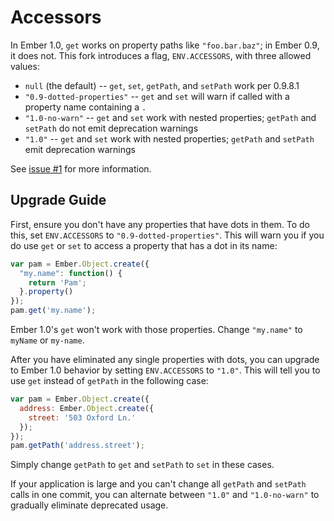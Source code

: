 # Accessors

In Ember 1.0, `get` works on property paths like `"foo.bar.baz"`; in Ember 0.9,
it does not. This fork introduces a flag, `ENV.ACCESSORS`, with three
allowed values:

 * `null` (the default) -- `get`, `set`, `getPath`, and `setPath` work per 0.9.8.1
 * `"0.9-dotted-properties"` -- `get` and `set` will warn if called with a property name
   containing a `.`
 * `"1.0-no-warn"` -- `get` and `set` work with nested properties; `getPath`
   and `setPath` do not emit deprecation warnings
 * `"1.0"` -- `get` and `set` work with nested properties; `getPath` and `setPath`
   emit deprecation warnings

See [issue #1](https://github.com/zendesk/ember.js/issues/1) for more
information.

## Upgrade Guide

First, ensure you don't have any properties that have dots in them. To do this,
set `ENV.ACCESSORS` to `"0.9-dotted-properties"`. This will warn you if you do
use `get` or `set` to access a property that has a dot in its name:

```javascript
var pam = Ember.Object.create({
  "my.name": function() {
    return 'Pam';
  }.property()
});
pam.get('my.name');
```

Ember 1.0's `get` won't work with those properties. Change `"my.name"` to
`myName` or `my-name`.

After you have eliminated any single properties with dots, you can upgrade to
Ember 1.0 behavior by setting `ENV.ACCESSORS` to `"1.0"`. This will tell you
to use `get` instead of `getPath` in the following case:

```javascript
var pam = Ember.Object.create({
  address: Ember.Object.create({
    street: '503 Oxford Ln.'
  });
});
pam.getPath('address.street');
```

Simply change `getPath` to `get` and `setPath` to `set` in these cases.

If your application is large and you can't change all `getPath` and `setPath`
calls in one commit, you can alternate between `"1.0"` and `"1.0-no-warn"`
to gradually eliminate deprecated usage.
